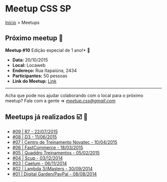 Meetup CSS SP
======

[Início](../README.md) > Meetups

## Próximo meetup :calendar:

**Meetup #10**	Edição especial de 1 ano!* :wine_glass:
				
* **Data:** 20/10/2015		
* **Local:** Locaweb
* **Endereço:** Rua Itapaiúna, 2434
* **Participantes:** 50 pessoas		
* **Link do Meetup:** [Link](http://www.meetup.com/pt/CSS-SP/events/225755287/?eventId=225755287) 

---------------------------------------

Acha que pode nos ajudar colaborando com o local para o próximo meetup? Fale com a gente => *meetup.css@gmail.com*

## Meetups já realizados :ballot_box_with_check: :facepunch:

* [#09 | R7 - 22/07/2015](meetups/09.md)
* [#08 | D3 - 11/06/2015](meetups/08.md)
* [#07 | Centro de Treinamento Novatec - 10/04/2015](meetups/07.md)
* [#06 | FastCommerce - 18/03/2015](meetups/06.md)
* [#05 | Quaddro Treinamentos - 05/02/2015](meetups/05.md)
* [#04 | Scup - 03/12/2014](meetups/04.md)
* [#03 | Caelum - 06/11/2014](meetups/03.md)
* [#02 | Lambda 3/iMasters - 30/09/2014](meetups/02.md)
* [#01 | Digital Garden/PayPal - 08/08/2014](meetups/01.md)
